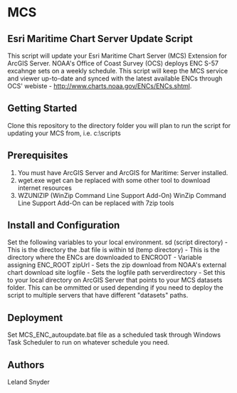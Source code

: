 # MCS
## Esri Maritime Chart Server Update Script

This script will update your Esri Maritime Chart Server (MCS) Extension for
ArcGIS Server. NOAA's Office of Coast Survey (OCS) deploys ENC S-57 excahnge sets
on a weekly schedule. This script will keep the MCS service and viewer up-to-date
and synced with the latest available ENCs through OCS' webiste -
http://www.charts.noaa.gov/ENCs/ENCs.shtml.

## Getting Started
Clone this repository to the directory folder you will plan to run the script for updating
your MCS from, i.e. c:\scripts

## Prerequisites
1. You must have ArcGIS Server and ArcGIS for Maritime: Server installed. 
2. wget.exe
wget can be replaced with some other tool to download internet resources
3. WZUNIZIP (WinZip Command Line Support Add-On)
WinZip Command Line Support Add-On can be replaced with 7zip tools

## Install and Configuration
Set the following variables to your local environment.
sd (script directory) - This is the directory the .bat file is within 
td (temp directory) - This is the directory where the ENCs are downloaded to
ENCROOT - Variable assigning ENC_ROOT
zipUrl - Sets the zip download from NOAA's external chart download site
logfile - Sets the logfile path
serverdirectory - Set this to your local directory on ArcGIS Server that
points to your MCS datasets folder. This can be ommitted or used depending
if you need to deploy the script to multiple servers that have different
"datasets" paths.


## Deployment
Set MCS_ENC_autoupdate.bat file as a scheduled task through Windows Task Scheduler to run
on whatever schedule you need.  

## Authors
Leland Snyder
